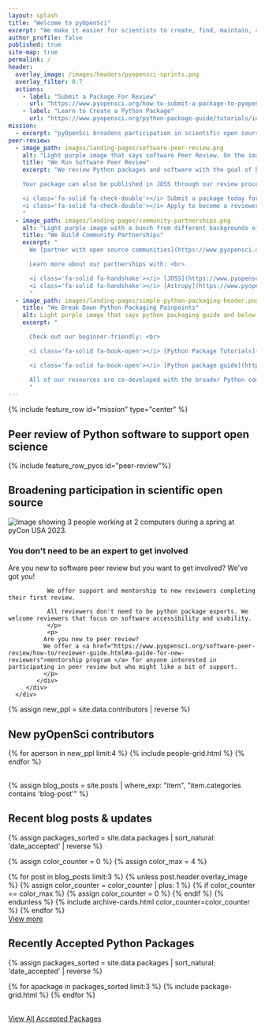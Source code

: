 ```yaml
---
layout: splash
title: "Welcome to pyOpenSci"
excerpt: "We make it easier for scientists to create, find, maintain, and contribute to reusable code and software."
author_profile: false
published: true
site-map: true
permalink: /
header:
  overlay_image: /images/headers/pyopensci-sprints.png
  overlay_filter: 0.7
  actions:
    - label: "Submit a Package For Review"
      url: "https://www.pyopensci.org/how-to-submit-a-package-to-pyopensci.html"
    - label: "Learn to Create a Python Package"
      url: "https://www.pyopensci.org/python-package-guide/tutorials/installable-code.html"
mission:
  - excerpt: "pyOpenSci broadens participation in scientific open source by breaking down social and technical barriers. Join our global community."
peer-review:
  - image_path: images/landing-pages/software-peer-review.png
    alt: "Light purple image that says software Peer Review. On the image is a woman at a laptop with a pyOpenSci logo on it and a cup of coffee next to her. There is a very light flower in the bottom right hand corner. "
    title: "We Run Software Peer Review"
    excerpt: "We review Python packages and software with the goal of helping scientists build better, discoverable and usable software. <br><br>

    Your package can also be published in JOSS through our review process. <br>

    <i class='fa-solid fa-check-double'></i> Submit a package today for review today. <br>
    <i class='fa-solid fa-check-double'></i> Apply to become a reviewer. <br>
    "
  - image_path: images/landing-pages/community-partnerships.png
    alt: "Light purple image with a bunch from different backgrounds of stick figure people in a slightly darker color. The text on the image at the top says Community Partnerships"
    title: "We Build Community Partnerships"
    excerpt: "
      We [partner with open source communities](https://www.pyopensci.org/partners.html) to share resources and processes such as Peer review. <br><br>

      Learn more about our partnerships with: <br>

      <i class='fa-solid fa-handshake'></i> [JOSS](https://www.pyopensci.org/software-peer-review/partners/joss.html) <br>
      <i class='fa-solid fa-handshake'></i> [Astropy](https://www.pyopensci.org/software-peer-review/partners/astropy.html) <br>
      "
  - image_path: images/landing-pages/simple-python-packaging-header.png
    title: "We Break Down Python Packaging Painpoints"
    alt: Light purple image that says python packaging guide and below it says simplifying python packaging. The background is a grey laptop with a hand looking down at the laptop the above.
    excerpt: "

      Check out our beginner-friendly: <br>

      <i class='fa-solid fa-book-open'></i> [Python Package Tutorials](https://www.pyopensci.org/python-package-guide/tutorials/intro.html) <br>

      <i class='fa-solid fa-book-open'></i> [Python package guide](https://www.pyopensci.org/python-package-guide) <br><br>

      All of our resources are co-developed with the broader Python community and reviewed by beginner to expert Pythonistas to ensure the material is accessible for all.
      "
---
```


{% include feature_row id="mission" type="center" %}

## Peer review of Python software to support open science

{% include feature_row_pyos id="peer-review"%}

## Broadening participation in scientific open source

<div class="feature__wrapper" markdown="1">
   <div class="feature__item--left">
      <div class="archive__item">
         <div class="archive__item-teaser">
            <img src="/images/people/pyopensci-sprint-pycon-2023.png" alt="Image showing 3 people working at 2 computers during a spring at pyCon USA 2023.">
         </div>
         <div class="archive__item-body">
            <h3 class="archive__item-title">You don't need to be an expert to get involved </h3>
            <div class="archive__item-excerpt">
               <p>
               Are you new to software peer review but you want to get involved? We've got you!

               We offer support and mentorship to new reviewers completing their first review.

               All reviewers don't need to be python package experts. We welcome reviewers that focus on software accessibility and usability.
               </p>
               <p>
              Are you new to peer review?
              We offer a <a href="https://www.pyopensci.org/software-peer-review/how-to/reviewer-guide.html#a-guide-for-new-reviewers">mentorship program </a> for anyone interested in participating in peer review but who might like a bit of support.
              </p>
            </div>
         </div>
      </div>

   </div>
</div>

{% assign new_ppl = site.data.contributors | reverse %}

## New pyOpenSci contributors

<div class="entries-grid">
{% for aperson in new_ppl limit:4 %}
    {% include people-grid.html  %}
{% endfor %}
</div>

<br clear="both">

<!-- pull blog posts not events -->
{% assign blog_posts = site.posts |  where_exp: "item", "item.categories contains 'blog-post'" %}

<div class="notice" markdown="1">

## Recent blog posts & updates

{% assign packages_sorted = site.data.packages | sort_natural: 'date_accepted' | reverse %}

{% assign color_counter = 0 %}
{% assign color_max = 4 %} <!-- Max number of colors -->


<div class="blog__grid">
  {% for post in blog_posts limit:3 %}
    {% unless post.header.overlay_image %}
        {% assign color_counter = color_counter | plus: 1 %}
        {% if color_counter == color_max %}
          {% assign color_counter = 0 %}
        {% endif %}
      {% endunless %}
    {% include archive-cards.html color_counter=color_counter %}
  {% endfor %}

</div>
<a href="/blog/" class="btn btn--info btn--large">View more <i class="fa fa-4 fa-arrow-circle-right" aria-hidden="true"></i></a>

</div>


## Recently Accepted Python Packages

{% assign packages_sorted = site.data.packages | sort_natural: 'date_accepted' | reverse %}

<div class="grid">
  {% for apackage in packages_sorted limit:3 %}
    {% include package-grid.html %}
  {% endfor %}
</div>

<br clear="both">

<a href="/python-packages/" class="btn btn--info">View All Accepted Packages <i class="fa fa-4 fa-arrow-circle-right" aria-hidden="true"></i></a>
